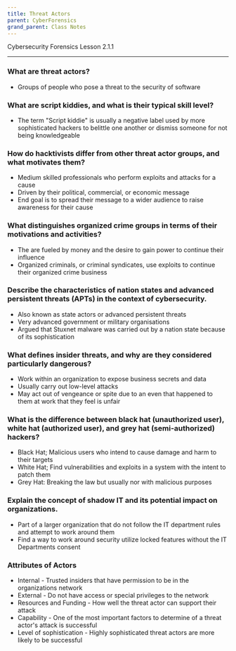 ```yaml
---
title: Threat Actors
parent: CyberForensics 
grand_parent: Class Notes
---
```

Cybersecurity Forensics Lesson 2.1.1
___
### What are threat actors?
- Groups of people who pose a threat to the security of software

### What are script kiddies, and what is their typical skill level?
- The term "Script kiddie" is usually a negative label used by more sophisticated hackers to belittle one another or dismiss someone for not being knowledgeable

### How do hacktivists differ from other threat actor groups, and what motivates them?
- Medium skilled professionals who perform exploits and attacks for a cause
- Driven by their political, commercial, or economic message
- End goal is to spread their message to a wider audience to raise awareness for their cause
  
### What distinguishes organized crime groups in terms of their motivations and activities?
- The are fueled by money and the desire to gain power to continue their influence
- Organized criminals, or criminal syndicates, use exploits to continue their organized crime business

### Describe the characteristics of nation states and advanced persistent threats (APTs) in the context of cybersecurity.
- Also known as state actors or advanced persistent threats
- Very advanced government or military organisations
- Argued that Stuxnet malware was carried out by a nation state because of its sophistication

### What defines insider threats, and why are they considered particularly dangerous?
  - Work within an organization to expose business secrets and data
  - Usually carry out low-level attacks
  - May act out of vengeance or spite due to an even that happened to them at work that they feel is unfair
  
### What is the difference between black hat (unauthorized user), white hat (authorized user), and grey hat (semi-authorized) hackers?
- Black Hat; Malicious users who intend to cause damage and harm to their targets
- White Hat; Find vulnerabilities and exploits in a system with the intent to patch them
- Grey Hat: Breaking the law but usually nor with malicious purposes

### Explain the concept of shadow IT and its potential impact on organizations.
- Part of a larger organization that do not follow the IT department rules and attempt to work around them
- Find a way to work around security utilize locked features without the IT Departments consent

### Attributes of Actors
- Internal - Trusted insiders that have permission to be in the organizations network
- External - Do not have access or special privileges to the network
- Resources and Funding - How well the threat actor can support their attack
- Capability -  One of the most important factors to determine of a threat actor's attack is successful
- Level of sophistication - Highly sophisticated threat actors are more likely to be successful